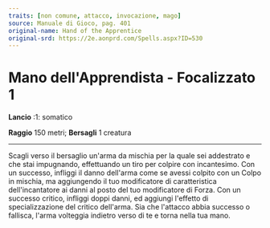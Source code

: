 ```yaml
---
traits: [non comune, attacco, invocazione, mago]
source: Manuale di Gioco, pag. 401
original-name: Hand of the Apprentice
original-srd: https://2e.aonprd.com/Spells.aspx?ID=530
---
```


# Mano dell'Apprendista - Focalizzato 1

**Lancio** :1: somatico

**Raggio** 150 metri; **Bersagli** 1 creatura

---

Scagli verso il bersaglio un'arma da mischia per la quale sei addestrato e che
stai impugnando, effettuando un tiro per colpire con incantesimo. Con un
successo, infliggi il danno dell'arma come se avessi colpito con un Colpo in
mischia, ma aggiungendo il tuo modificatore di caratteristica dell'incantatore
ai danni al posto del tuo modificatore di Forza. Con un successo critico,
infliggi doppi danni, ed aggiungi l'effetto di specializzazione del critico
dell'arma. Sia che l'attacco abbia successo o fallisca, l'arma volteggia
indietro verso di te e torna nella tua mano.
